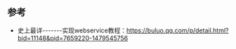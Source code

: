

## 参考
* 史上最详-------实现webservice教程：https://buluo.qq.com/p/detail.html?bid=11148&pid=7659220-1479545756
